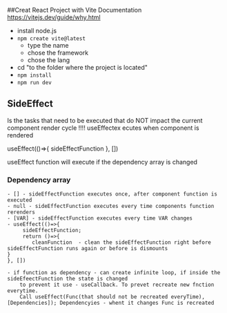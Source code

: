 ##Creat React Project with Vite
Documentation  https://vitejs.dev/guide/why.html
- install node.js
- `npm create vite@latest`
    - type the name
    - chose the framework
    - chose the lang
- cd "to the folder where the project is located"
- `npm install`
- `npm run dev`


## SideEffect
Is the tasks that need to be executed that do NOT impact the current component render cycle
!!!! useEffectex ecutes when component is rendered

useEffect(()=>{
  sideEffectFunction
}, [])

useEffect function will execute if the dependency array is changed

### Dependency array
    - [] - sideEffectFunction executes once, after component function is executed
    - null - sideEffectFunction executes every time components function rerenders
    - [VAR] - sideEffectFunction executes every time VAR changes
    - useEffect(()=>{
         sideEffectFunction;
         return ()=>{
            cleanFunction  - clean the sideEffectFunction right before sideEffectFunction runs again or before is dismounts
    }
    }, [])

    - if function as dependency - can create infinite loop, if inside the sideEfeectFunction the state is changed
        to prevent it use - useCallback. To prevet recreate new fnction everytime.
        Call useEffect(Func(that should not be recreated everyTime), [Dependencies]); Dependencyies - whent it changes Func is recreated
